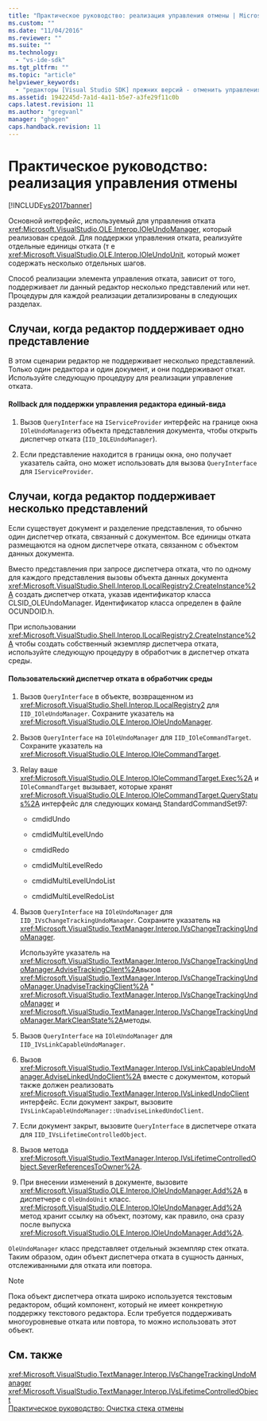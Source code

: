 ```yaml
---
title: "Практическое руководство: реализация управления отмены | Microsoft Docs"
ms.custom: ""
ms.date: "11/04/2016"
ms.reviewer: ""
ms.suite: ""
ms.technology: 
  - "vs-ide-sdk"
ms.tgt_pltfrm: ""
ms.topic: "article"
helpviewer_keywords: 
  - "редакторы [Visual Studio SDK] прежних версий - отменить управления"
ms.assetid: 1942245d-7a1d-4a11-b5e7-a3fe29f11c0b
caps.latest.revision: 11
ms.author: "gregvanl"
manager: "ghogen"
caps.handback.revision: 11
---
```

# Практическое руководство: реализация управления отмены
[!INCLUDE[vs2017banner](../code-quality/includes/vs2017banner.md)]

Основной интерфейс, используемый для управления отката <xref:Microsoft.VisualStudio.OLE.Interop.IOleUndoManager>, который реализован средой.  Для поддержки управления отката, реализуйте отдельные единицы отката \(т е <xref:Microsoft.VisualStudio.OLE.Interop.IOleUndoUnit>, который может содержать несколько отдельных шагов.  
  
 Способ реализации элемента управления отката, зависит от того, поддерживает ли данный редактор несколько представлений или нет.  Процедуры для каждой реализации детализированы в следующих разделах.  
  
## Случаи, когда редактор поддерживает одно представление  
 В этом сценарии редактор не поддерживает несколько представлений.  Только один редактора и один документ, и они поддерживают откат.  Используйте следующую процедуру для реализации управление отката.  
  
#### Rollback для поддержки управления редактора единый\-вида  
  
1.  Вызов `QueryInterface` на  `IServiceProvider` интерфейс на границе окна  `IOleUndoManager`из объекта представления документа, чтобы открыть диспетчер отката \(`IID_IOLEUndoManager`\).  
  
2.  Если представление находится в границы окна, оно получает указатель сайта, оно может использовать для вызова `QueryInterface` для  `IServiceProvider`.  
  
## Случаи, когда редактор поддерживает несколько представлений  
 Если существует документ и разделение представления, то обычно один диспетчер отката, связанный с документом.  Все единицы отката размещаются на одном диспетчере отката, связанном с объектом данных документа.  
  
 Вместо представления при запросе диспетчера отката, что по одному для каждого представления вызовы объекта данных документа <xref:Microsoft.VisualStudio.Shell.Interop.ILocalRegistry2.CreateInstance%2A> создать диспетчер отката, указав идентификатор класса CLSID\_OLEUndoManager.  Идентификатор класса определен в файле OCUNDOID.h.  
  
 При использовании <xref:Microsoft.VisualStudio.Shell.Interop.ILocalRegistry2.CreateInstance%2A> чтобы создать собственный экземпляр диспетчера отката, используйте следующую процедуру в обработчик в диспетчер отката среды.  
  
#### Пользовательский диспетчер отката в обработчик среды  
  
1.  Вызов `QueryInterface` в объекте, возвращенном из  <xref:Microsoft.VisualStudio.Shell.Interop.ILocalRegistry2> для  `IID_IOleUndoManager`.  Сохраните указатель на <xref:Microsoft.VisualStudio.OLE.Interop.IOleUndoManager>.  
  
2.  Вызов `QueryInterface` на  `IOleUndoManager` для  `IID_IOleCommandTarget`.  Сохраните указатель на <xref:Microsoft.VisualStudio.OLE.Interop.IOleCommandTarget>.  
  
3.  Relay ваше <xref:Microsoft.VisualStudio.OLE.Interop.IOleCommandTarget.Exec%2A> и  `IOleCommandTarget` вызывает, которые хранят  <xref:Microsoft.VisualStudio.OLE.Interop.IOleCommandTarget.QueryStatus%2A> интерфейс для следующих команд StandardCommandSet97:  
  
    -   cmdidUndo  
  
    -   cmdidMultiLevelUndo  
  
    -   cmdidRedo  
  
    -   cmdidMultiLevelRedo  
  
    -   cmdidMultiLevelUndoList  
  
    -   cmdidMultiLevelRedoList  
  
4.  Вызов `QueryInterface` на  `IOleUndoManager` для  `IID_IVsChangeTrackingUndoManager`.  Сохраните указатель на <xref:Microsoft.VisualStudio.TextManager.Interop.IVsChangeTrackingUndoManager>.  
  
     Используйте указатель на <xref:Microsoft.VisualStudio.TextManager.Interop.IVsChangeTrackingUndoManager.AdviseTrackingClient%2A>вызов  <xref:Microsoft.VisualStudio.TextManager.Interop.IVsChangeTrackingUndoManager.UnadviseTrackingClient%2A> "  <xref:Microsoft.VisualStudio.TextManager.Interop.IVsChangeTrackingUndoManager> и  <xref:Microsoft.VisualStudio.TextManager.Interop.IVsChangeTrackingUndoManager.MarkCleanState%2A>методы.  
  
5.  Вызов `QueryInterface` на  `IOleUndoManager` для  `IID_IVsLinkCapableUndoManager`.  
  
6.  Вызов <xref:Microsoft.VisualStudio.TextManager.Interop.IVsLinkCapableUndoManager.AdviseLinkedUndoClient%2A> вместе с документом, который также должен реализовать  <xref:Microsoft.VisualStudio.TextManager.Interop.IVsLinkedUndoClient> интерфейс.  Если документ закрыт, вызовите `IVsLinkCapableUndoManager::UnadviseLinkedUndoClient`.  
  
7.  Если документ закрыт, вызовите `QueryInterface` в диспетчере отката для  `IID_IVsLifetimeControlledObject`.  
  
8.  Вызов метода <xref:Microsoft.VisualStudio.TextManager.Interop.IVsLifetimeControlledObject.SeverReferencesToOwner%2A>.  
  
9. При внесении изменений в документе, вызовите <xref:Microsoft.VisualStudio.OLE.Interop.IOleUndoManager.Add%2A> в диспетчере с  `OleUndoUnit` класс.  <xref:Microsoft.VisualStudio.OLE.Interop.IOleUndoManager.Add%2A> метод хранит ссылку на объект, поэтому, как правило, она сразу после выпуска  <xref:Microsoft.VisualStudio.OLE.Interop.IOleUndoManager.Add%2A>.  
  
 `OleUndoManager` класс представляет отдельный экземпляр стек отката.  Таким образом, один объект диспетчера отката в сущность данных, отслеживанными для отката или повтора.  
  
> [!NOTE]
>  Пока объект диспетчера отката широко используется текстовым редактором, общий компонент, который не имеет конкретную поддержку текстового редактора.  Если требуется поддерживать многоуровневые отката или повтора, то можно использовать этот объект.  
  
## См. также  
 <xref:Microsoft.VisualStudio.TextManager.Interop.IVsChangeTrackingUndoManager>   
 <xref:Microsoft.VisualStudio.TextManager.Interop.IVsLifetimeControlledObject>   
 [Практическое руководство: Очистка стека отмены](../extensibility/how-to-clear-the-undo-stack.md)